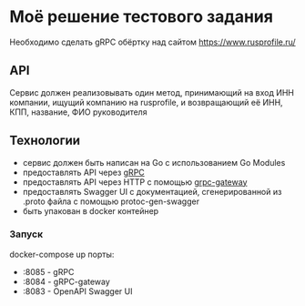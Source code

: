 # Моё решение тестового задания

Необходимо сделать gRPC обёртку над сайтом https://www.rusprofile.ru/

## API

Сервис должен реализовывать один метод, принимающий на вход ИНН компании, ищущий компанию на rusprofile, и возвращающий её ИНН, КПП, название, ФИО руководителя

## Технологии

* сервис должен быть написан на Go с использованием Go Modules
* предоставлять API через [gRPC](https://grpc.io/docs/languages/go/quickstart/)
* предоставлять API через HTTP с помощью [grpc-gateway](https://github.com/grpc-ecosystem/grpc-gateway)
* предоставлять Swagger UI с документацией, сгенерированной из .proto файла с помощью protoc-gen-swagger
* быть упакован в docker контейнер

### Запуск
docker-compose up
порты:
* :8085 - gRPC
* :8084 - gRPC-gateway 
* :8083 - OpenAPI Swagger UI
